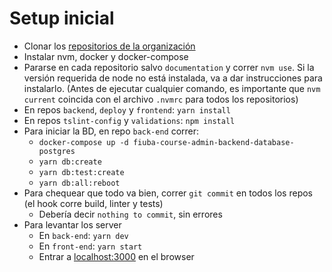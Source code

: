 # Setup inicial

* Clonar los [repositorios de la organización](https://github.com/orgs/tp-taller-3/repositories)
* Instalar nvm, docker y docker-compose
* Pararse en cada repositorio salvo `documentation` y correr `nvm use`. Si la versión requerida de node no está instalada, va a dar instrucciones para instalarlo. (Antes de ejecutar cualquier comando, es importante que `nvm current` coincida con el archivo `.nvmrc` para todos los repositorios)
* En repos `backend`, `deploy` y `frontend`: `yarn install`
* En repos `tslint-config` y `validations`: `npm install`
* Para iniciar la BD, en repo `back-end` correr:
    * `docker-compose up -d fiuba-course-admin-backend-database-postgres`
    * `yarn db:create`
    * `yarn db:test:create`
    * `yarn db:all:reboot`
* Para chequear que todo va bien, correr `git commit` en todos los repos (el hook corre build, linter y tests)
    * Debería decir `nothing to commit`, sin errores
* Para levantar los server
    * En `back-end`: `yarn dev`
    * En `front-end`: `yarn start`
    * Entrar a [localhost:3000](http://localhost:3000) en el browser
